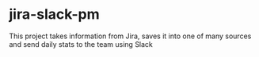 # jira-slack-pm
This project takes information from Jira, saves it into one of many sources and send daily stats to the team using Slack

